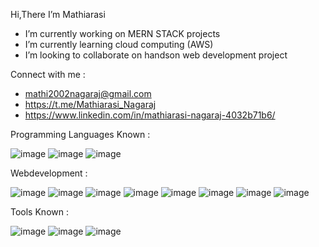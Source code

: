 Hi,There  I’m Mathiarasi 
-  I’m  currently working on  MERN STACK projects
-  I’m currently learning cloud computing (AWS)
-  I’m looking to collaborate on handson web development project


Connect with me :
-  mathi2002nagaraj@gmail.com
-  https://t.me/Mathiarasi_Nagaraj
-  https://www.linkedin.com/in/mathiarasi-nagaraj-4032b71b6/


Programming Languages  Known  :
 
  ![image](https://user-images.githubusercontent.com/69353674/136579877-9efde6d8-c8b7-4832-bab6-ce4f6735a35d.png)    ![image](https://user-images.githubusercontent.com/69353674/136580163-851a3c23-de44-405a-bd21-b8f46ff9596e.png)   ![image](https://user-images.githubusercontent.com/69353674/136582342-4735d42b-335c-4e86-8bb9-c5c84d48357d.png)
  
 Webdevelopment  :
 
 ![image](https://user-images.githubusercontent.com/69353674/136580413-5c3d336f-aa60-4131-9fdb-1b2b28d201e9.png)    ![image](https://user-images.githubusercontent.com/69353674/136580607-729c703f-374b-4272-a674-c57a6de4f90f.png)   ![image](https://user-images.githubusercontent.com/69353674/136581198-79102de6-b7b3-43aa-8eb3-1047068d3e8a.png)    ![image](https://user-images.githubusercontent.com/69353674/136581888-4595a547-d061-4dd1-b175-3faa31f4fda2.png)
 ![image](https://user-images.githubusercontent.com/69353674/136581378-ce8558e9-1c9b-418f-81e6-87f61a7da5b6.png)   ![image](https://user-images.githubusercontent.com/69353674/136581595-c3a91434-2562-47d4-9a74-ea11a83327b7.png)   ![image](https://user-images.githubusercontent.com/69353674/136579459-37dd0e36-45c3-42e7-b245-af62397d9d10.png)    ![image](https://user-images.githubusercontent.com/69353674/136582107-6c8aee38-9820-42aa-971a-408ee1357af1.png)


Tools Known   :

![image](https://user-images.githubusercontent.com/69353674/136582688-f8585aa4-74e8-498b-bd9b-683342a75e28.png)   ![image](https://user-images.githubusercontent.com/69353674/136582830-9479bd6b-2ac7-4236-9a55-099118ceac0b.png)   ![image](https://user-images.githubusercontent.com/69353674/136584793-146e1292-ca92-49f1-a9b7-d75f4624edda.png)













<!---
Mathiarasi5/Mathiarasi5 is a ✨ special ✨ repository because its `README.md` (this file) appears on your GitHub profile.
You can click the Preview link to take a look at your changes.
--->
